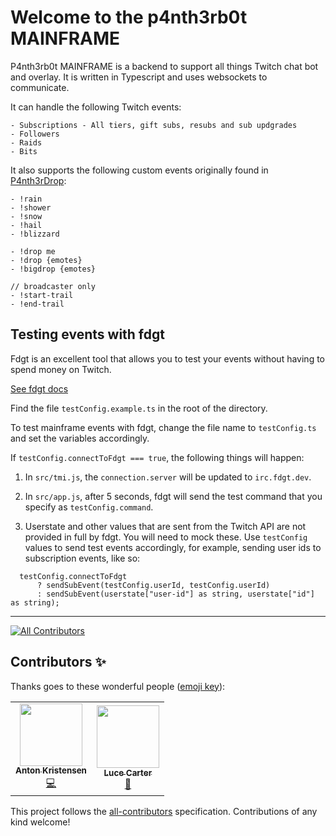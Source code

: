 # Welcome to the p4nth3rb0t MAINFRAME

P4nth3rb0t MAINFRAME is a backend to support all things Twitch chat bot and overlay. It is written in Typescript and uses websockets to communicate.

It can handle the following Twitch events:

```
- Subscriptions - All tiers, gift subs, resubs and sub updgrades
- Followers
- Raids
- Bits
```

It also supports the following custom events originally found in [P4nth3rDrop](https://github.com/whitep4nth3r/p4nth3rdrop):

```
- !rain
- !shower
- !snow
- !hail
- !blizzard

- !drop me
- !drop {emotes}
- !bigdrop {emotes}

// broadcaster only
- !start-trail
- !end-trail
```

## Testing events with fdgt

Fdgt is an excellent tool that allows you to test your events without having to spend money on Twitch.

[See fdgt docs](https://fdgt-website.now.sh/docs/getting-started)

Find the file `testConfig.example.ts` in the root of the directory.

To test mainframe events with fdgt, change the file name to `testConfig.ts` and set the variables accordingly.

If `testConfig.connectToFdgt === true`, the following things will happen:

1. In `src/tmi.js`, the `connection.server` will be updated to `irc.fdgt.dev`.

2. In `src/app.js`, after 5 seconds, fdgt will send the test command that you specify as `testConfig.command`.

3. Userstate and other values that are sent from the Twitch API are not provided in full by fdgt. You will need to mock these. Use `testConfig` values to send test events accordingly, for example, sending user ids to subscription events, like so:

```
  testConfig.connectToFdgt
      ? sendSubEvent(testConfig.userId, testConfig.userId)
      : sendSubEvent(userstate["user-id"] as string, userstate["id"] as string);

```

---

<!-- ALL-CONTRIBUTORS-BADGE:START - Do not remove or modify this section -->
[![All Contributors](https://img.shields.io/badge/all_contributors-2-orange.svg?style=flat-square)](#contributors-)
<!-- ALL-CONTRIBUTORS-BADGE:END -->

## Contributors ✨

Thanks goes to these wonderful people ([emoji key](https://allcontributors.org/docs/en/emoji-key)):

<!-- ALL-CONTRIBUTORS-LIST:START - Do not remove or modify this section -->
<!-- prettier-ignore-start -->
<!-- markdownlint-disable -->
<table>
  <tr>
    <td align="center"><a href="http://www.akr.is"><img src="https://avatars2.githubusercontent.com/u/5489879?v=4" width="100px;" alt=""/><br /><sub><b>Anton Kristensen</b></sub></a><br /><a href="https://github.com/whitep4nth3r/p4nth3rb0t-mainframe/commits?author=antonedvard" title="Code">💻</a></td>
    <td align="center"><a href="http://lucecarter.co.uk"><img src="https://avatars2.githubusercontent.com/u/6980734?v=4" width="100px;" alt=""/><br /><sub><b>Luce Carter</b></sub></a><br /><a href="https://github.com/whitep4nth3r/p4nth3rb0t-mainframe/commits?author=LuceCarter" title="Documentation">📖</a></td>
  </tr>
</table>

<!-- markdownlint-enable -->
<!-- prettier-ignore-end -->
<!-- ALL-CONTRIBUTORS-LIST:END -->

This project follows the [all-contributors](https://github.com/all-contributors/all-contributors) specification. Contributions of any kind welcome!
